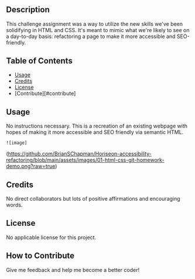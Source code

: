 # <Horiseon Accessibility Refactoring>

## Description

This challenge assignment was a way to utilize the new skills we've been solidifying in HTML and CSS. It's meant to mimic what we're likely to see on a day-to-day basis: refactoring a page to make it more accessible and SEO-friendly.

## Table of Contents

- [Usage](#usage)
- [Credits](#credits)
- [License](#license)
- [Contribute][#contribute]

## Usage

No instructions necessary. This is a recreation of an existing webpage with hopes of making it more accessible and SEO friendly via semantic HTML.

    ![image]
(https://github.com/BrianSChapman/Horiseon-accessibility-refactoring/blob/main/assets/images/01-html-css-git-homework-demo.png?raw=true)
   

## Credits

No direct collaborators but lots of positive affirmations and encouraging words.

## License

No applicable license for this project.

## How to Contribute
Give me feedback and help me become a better coder!

